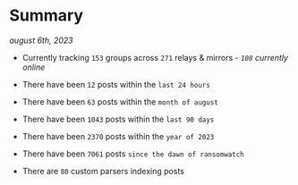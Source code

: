 
# Summary
_august 6th, 2023_

- Currently tracking `153` groups across `271` relays & mirrors - _`108` currently online_

- There have been `12` posts within the `last 24 hours`

- There have been `63` posts within the `month of august`

- There have been `1043` posts within the `last 90 days`

- There have been `2370` posts within the `year of 2023`

- There have been `7061` posts `since the dawn of ransomwatch`

- There are `80` custom parsers indexing posts
